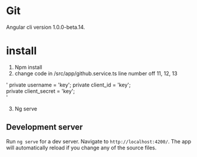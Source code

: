 # Git

Angular cli version 1.0.0-beta.14.

# install

1. Npm install
2. change code in /src/app/github.service.ts line number off 11, 12, 13

'
private username = 'key';
private client_id = 'key';  
private client_secret = 'key';  
'

3. Ng serve

## Development server
Run `ng serve` for a dev server. Navigate to `http://localhost:4200/`. The app will automatically reload if you change any of the source files.
